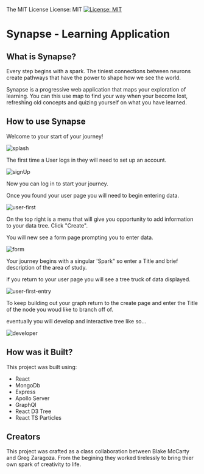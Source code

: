 The MIT License
License: MIT
[![License: MIT](https://img.shields.io/badge/License-MIT-yellow.svg)](https://opensource.org/licenses/MIT)

# Synapse - Learning Application

## What is Synapse?

Every step begins with a spark.
The tiniest connections between neurons create pathways that have the power to shape how we see the world.

Synapse is a progressive web application that maps your exploration of learning. You can this use map to find your way when your become lost, refreshing old concepts and quizing yourself on what you have learned.

## How to use Synapse

Welcome to your start of your journey!

![splash](https://user-images.githubusercontent.com/64717707/150196525-7490ea58-b38e-4d4a-9eff-366791700ffd.png)

The first time a User logs in they will need to set up an account.


![signUp](https://user-images.githubusercontent.com/64717707/150196757-1b3218d3-6d94-4c46-8973-e1cd822ede30.png)


Now you can log in to start your journey.

Once you found your user page you will need to begin entering data.

![user-first](https://user-images.githubusercontent.com/64717707/150196776-2fabc031-92ec-4794-b808-a48d59eb2fe7.png)


On the top right is a menu that will give you opportunity to add information to your data tree. Click "Create".

You will new see a form page prompting you to enter data.

![form](https://user-images.githubusercontent.com/64717707/150196784-28931b40-ea04-46c3-b49f-21d3895763e9.png)


Your journey begins with a singular 'Spark" so enter a Title and brief description of the area of study.

if you return to your user page you will see a tree truck of data displayed.

![user-first-entry](https://user-images.githubusercontent.com/64717707/150197276-8715bb20-87b9-4dfa-b5db-8b1a023fa8da.png)

To keep building out your graph return to the create page and enter the Title of the node you woud like to branch off of.

eventually you will develop and interactive tree like so...

![developer](https://user-images.githubusercontent.com/64717707/150196789-461d3365-aa41-46c9-ab59-81aebd4d95b2.png)

## How was it Built?

This project was built using:

- React
- MongoDb
- Express
- Apollo Server
- GraphQl
- React D3 Tree
- React TS Particles

## Creators

This project was crafted as a class collaboration between Blake McCarty and Greg Zaragoza.
From the begining they worked tirelessly to bring thier own spark of creativity to life.
